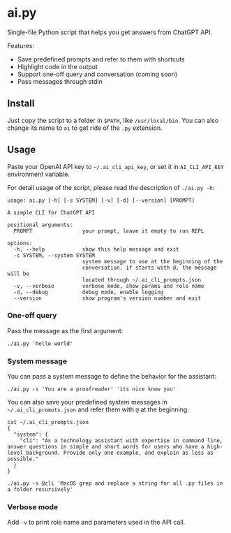 # ai.py

Single-file Python script that helps you get answers from ChatGPT API.

Features:
- Save predefined prompts and refer to them with shortcuts
- Highlight code in the output
- Support one-off query and conversation (coming soon)
- Pass messages through stdin

## Install

Just copy the script to a folder in `$PATH`, like `/usr/local/bin`. You can also change its name to `ai` to get ride of the `.py` extension.

## Usage

Paste your OpenAI API key to `~/.ai_cli_api_key`, or set it in `AI_CLI_API_KEY` environment variable.

For detail usage of the script, please read the description of `./ai.py -h`:

```
usage: ai.py [-h] [-s SYSTEM] [-v] [-d] [--version] [PROMPT]

A simple CLI for ChatGPT API

positional arguments:
  PROMPT                your prompt, leave it empty to run REPL

options:
  -h, --help            show this help message and exit
  -s SYSTEM, --system SYSTEM
                        system message to use at the beginning of the
                        conversation. if starts with @, the message will be
                        located through ~/.ai_cli_prompts.json
  -v, --verbose         verbose mode, show params and role name
  -d, --debug           debug mode, enable logging
  --version             show program's version number and exit
```

### One-off query

Pass the message as the first argument:

```
./ai.py 'hello world'
```

### System message

You can pass a system message to define the behavior for the assistant:

```
./ai.py -s 'You are a proofreader' 'its nice know you'
```

You can also save your predefined system messages in `~/.ai_cli_promots.json`
and refer them with `@` at the beginning.

```
cat ~/.ai_cli_prompts.json
{
  "system": {
    "cli": "As a technology assistant with expertise in command line, answer questions in simple and short words for users who have a high-level background. Provide only one example, and explain as less as possible."
  }
}

./ai.py -s @cli 'MacOS grep and replace a string for all .py files in a folder recursively'
```

### Verbose mode

Add `-v` to print role name and parameters used in the API call.
